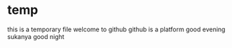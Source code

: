 # temp
this is a temporary file
welcome to github
github is a platform
good evening sukanya
good night
